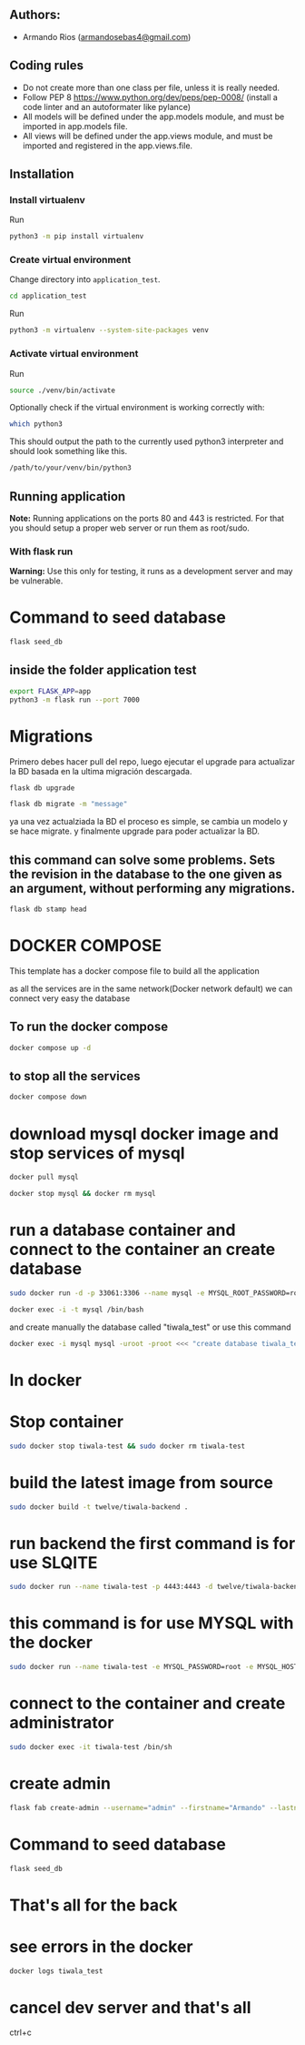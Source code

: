 ## Authors:
- Armando Rios (armandosebas4@gmail.com)


## Coding rules
- Do not create more than one class per file, unless it is really needed.
- Follow PEP 8 https://www.python.org/dev/peps/pep-0008/ (install a code linter and an autoformater like pylance)
- All models will be defined under the app.models module, and must be imported in app.models file.
- All views will be defined under the app.views module, and must be imported and registered in the app.views.file.

## Installation
### Install virtualenv
Run
```bash
python3 -m pip install virtualenv
```
### Create virtual environment
Change directory into `application_test`.
```bash
cd application_test
```
Run
```bash
python3 -m virtualenv --system-site-packages venv
```
### Activate virtual environment
Run
```bash
source ./venv/bin/activate
```
Optionally check if the virtual environment is working correctly with:
```bash
which python3
```
This should output the path to the currently used python3 interpreter and should look something like this.

```bash
/path/to/your/venv/bin/python3
```
## Running application

__Note:__ Running applications on the ports 80 and 443 is restricted. For that you should setup a proper web server or run them as root/sudo.

### With flask run
__Warning:__ Use this only for testing, it runs as a development server and may be vulnerable.

# Command to seed database
```bash
flask seed_db
```

## inside the folder application test
```bash
export FLASK_APP=app
python3 -m flask run --port 7000
```

# Migrations
Primero debes hacer pull del repo, luego ejecutar el upgrade para actualizar la BD basada en la ultima migración descargada.

```bash
flask db upgrade
```
```bash
flask db migrate -m "message"
```

ya una vez actualziada la BD el proceso es simple, se cambia un modelo y se hace migrate. y finalmente upgrade para poder actualizar la BD.
## this command can solve some problems. Sets the revision in the database to the one given as an argument, without performing any migrations.
```bash
flask db stamp head
```

# DOCKER COMPOSE
This template has a docker compose file to build all the application


as all the services are in the same network(Docker network default) we can connect very easy the database


## To run the docker compose
```bash
docker compose up -d
```

## to stop all the services
```bash
docker compose down
```



# download mysql docker image and stop services of mysql
```bash
docker pull mysql
```
```bash
docker stop mysql && docker rm mysql
```
# run a database container  and connect to the container an create database
```bash
sudo docker run -d -p 33061:3306 --name mysql -e MYSQL_ROOT_PASSWORD=root mysql
```
```bash
docker exec -i -t mysql /bin/bash
```
and create manually the database called "tiwala_test" or use this command
```bash
docker exec -i mysql mysql -uroot -proot <<< "create database tiwala_test;"
```



# In docker
# Stop container
```bash
sudo docker stop tiwala-test && sudo docker rm tiwala-test
```
# build the latest image from source
```bash
sudo docker build -t twelve/tiwala-backend .
```

# run backend the first command is for use SLQITE
```bash
sudo docker run --name tiwala-test -p 4443:4443 -d twelve/tiwala-backend:latest
```
# this command is for use MYSQL with the docker
```bash
sudo docker run --name tiwala-test -e MYSQL_PASSWORD=root -e MYSQL_HOST=localhost -e MYSQL_PORT=33061 -e MYSQL_USER=root -d -p 4443:4443  twelve/tiwala-backend:latest
```
# connect to the container and create administrator
```bash
sudo docker exec -it tiwala-test /bin/sh
```
# create admin
```bash
flask fab create-admin --username="admin" --firstname="Armando" --lastname="Rios Gallego" --email="armando.rios@twelve.net.co" --password="1234"
```
# Command to seed database
```bash
flask seed_db
```
# That's all for the back
# see errors in the docker
```bash
docker logs tiwala_test
```

# cancel dev server and that's all
ctrl+c 



